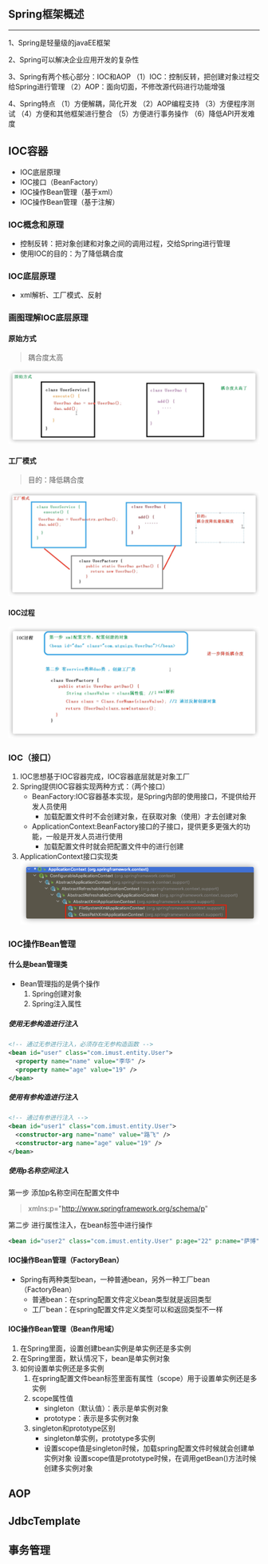 ## Spring框架概述
***
1、Spring是轻量级的javaEE框架

2、Spring可以解决企业应用开发的复杂性

3、Spring有两个核心部分：IOC和AOP
（1）IOC：控制反转，把创建对象过程交给Spring进行管理
（2）AOP：面向切面，不修改源代码进行功能增强

4、Spring特点
（1）方便解耦，简化开发
（2）AOP编程支持
（3）方便程序测试
（4）方便和其他框架进行整合
（5）方便进行事务操作
（6）降低API开发难度

## IOC容器
* IOC底层原理
* IOC接口（BeanFactory）
* IOC操作Bean管理（基于xml）
* IOC操作Bean管理（基于注解）

### IOC概念和原理
* 控制反转：把对象创建和对象之间的调用过程，交给Spring进行管理
* 使用IOC的目的：为了降低耦合度

### IOC底层原理
* xml解析、工厂模式、反射

### 画图理解IOC底层原理

#### 原始方式
> 耦合度太高

![img_2.png](img_2.png)

#### 工厂模式
>目的：降低耦合度

![img_1.png](img_1.png)

#### IOC过程
![img_3.png](img_3.png)

### IOC（接口）
1. IOC思想基于IOC容器完成，IOC容器底层就是对象工厂
2. Spring提供IOC容器实现两种方式：（两个接口） 
    * BeanFactory:IOC容器基本实现，是Spring内部的使用接口，不提供给开发人员使用
      * 加载配置文件时不会创建对象，在获取对象（使用）才去创建对象
    * ApplicationContext:BeanFactory接口的子接口，提供更多更强大的功能，一般是开发人员进行使用
      * 加载配置文件时就会把配置文件中的进行创建
3. ApplicationContext接口实现类
![img_4.png](img_4.png)
   
### IOC操作Bean管理
#### 什么是bean管理类
* Bean管理指的是俩个操作
   1. Spring创建对象
   2. Spring注入属性
   
##### 使用无参构造进行注入
```xml
<!-- 通过无参进行注入，必须存在无参构造函数 -->
<bean id="user" class="com.imust.entity.User">
  <property name="name" value="李华" />
  <property name="age" value="19" />
</bean>
```
##### 使用有参构造进行注入 
```xml
<!-- 通过有参进行注入 -->
<bean id="user1" class="com.imust.entity.User">
  <constructor-arg name="name" value="路飞" />
  <constructor-arg name="age" value="19" />
</bean>
```
##### 使用p名称空间注入
第一步 添加p名称空间在配置文件中
> xmlns:p="http://www.springframework.org/schema/p"

第二步 进行属性注入，在bean标签中进行操作 
```xml
<bean id="user2" class="com.imust.entity.User" p:age="22" p:name="萨博"></bean>
```

#### IOC操作Bean管理（FactoryBean）
* Spring有两种类型bean，一种普通bean，另外一种工厂bean（FactoryBean）
    * 普通bean：在spring配置文件定义bean类型就是返回类型
    * 工厂bean：在spring配置文件定义类型可以和返回类型不一样

#### IOC操作Bean管理（Bean作用域）
1. 在Spring里面，设置创建bean实例是单实例还是多实例
2. 在Spring里面，默认情况下，bean是单实例对象
3. 如何设置单实例还是多实例
    1. 在spring配置文件bean标签里面有属性（scope）用于设置单实例还是多实例
    2. scope属性值
        * singleton（默认值）：表示是单实例对象
        * prototype：表示是多实例对象
    3. singleton和prototype区别
        * singleton单实例，prototype多实例
        * 设置scope值是singleton时候，加载spring配置文件时候就会创建单实例对象
          设置scope值是prototype时候，在调用getBean()方法时候创建多实例对象


## AOP 

## JdbcTemplate

## 事务管理